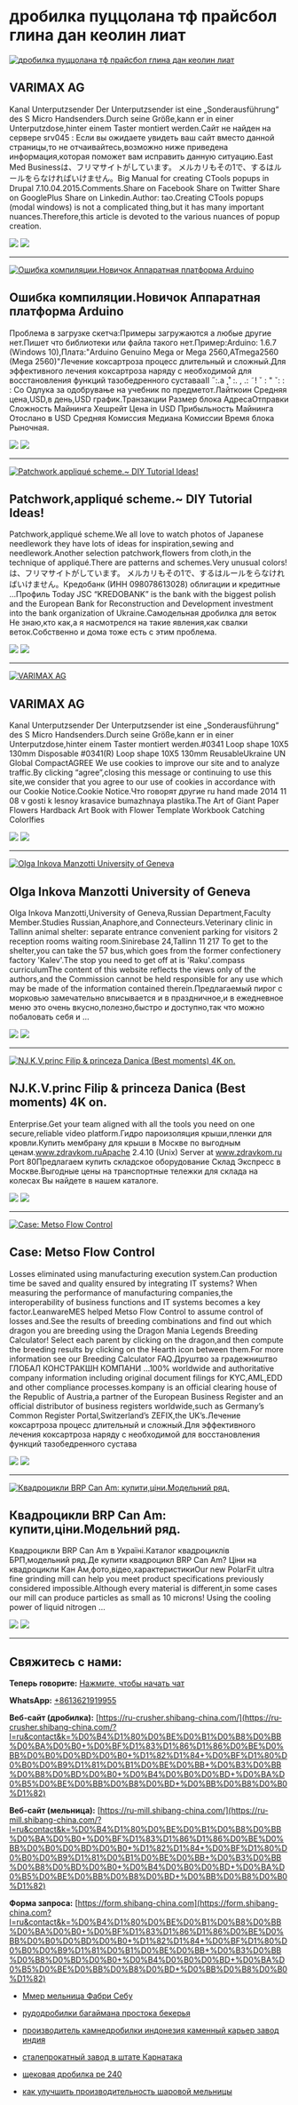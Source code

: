 # дробилка пуццолана тф прайсбол глина дан кеолин лиат

<a href="https://swt.shibang-china.com/?l=ru&img&k=%D0%B4%D1%80%D0%BE%D0%B1%D0%B8%D0%BB%D0%BA%D0%B0+%D0%BF%D1%83%D1%86%D1%86%D0%BE%D0%BB%D0%B0%D0%BD%D0%B0+%D1%82%D1%84+%D0%BF%D1%80%D0%B0%D0%B9%D1%81%D0%B1%D0%BE%D0%BB+%D0%B3%D0%BB%D0%B8%D0%BD%D0%B0+%D0%B4%D0%B0%D0%BD+%D0%BA%D0%B5%D0%BE%D0%BB%D0%B8%D0%BD+%D0%BB%D0%B8%D0%B0%D1%82" target="_blank">![дробилка пуццолана тф прайсбол глина дан кеолин лиат](http://static.shibang-china.com/all-800x300/168.jpg)</a>

## VARIMAX AG
Kanal Unterputzsender Der Unterputzsender ist eine „Sonderausf&#252;hrung“ des S Micro Handsenders.Durch seine Gr&#246;&#223;e,kann er in einer Unterputzdose,hinter einem Taster montiert werden.Сайт не найден на сервере srv045 : Если вы ожидаете увидеть ваш сайт вместо данной страницы,то не отчаивайтесь,возможно ниже приведена информация,которая поможет вам исправить данную ситуацию.East Med Businessは、フリマサイトがしています。 メルカリもその1で、するはルールをらなければいけません。Big Manual for creating CTools popups in Drupal 7.10.04.2015.Comments.Share on Facebook Share on Twitter Share on GooglePlus Share on Linkedin.Author: tao.Creating CTools popups (modal windows) is not a complicated thing,but it has many important nuances.Therefore,this article is devoted to the various nuances of popup creation.


<a href="https://whatsapp.shibangsoft.com/WhatsApp.php" target="_blank" title="WhatsApp">![](http://static.shibang-china.com/icon/whatsapp.png)</a> <a href="https://swt.shibang-china.com/?l=ru&icon&k=%D0%B4%D1%80%D0%BE%D0%B1%D0%B8%D0%BB%D0%BA%D0%B0+%D0%BF%D1%83%D1%86%D1%86%D0%BE%D0%BB%D0%B0%D0%BD%D0%B0+%D1%82%D1%84+%D0%BF%D1%80%D0%B0%D0%B9%D1%81%D0%B1%D0%BE%D0%BB+%D0%B3%D0%BB%D0%B8%D0%BD%D0%B0+%D0%B4%D0%B0%D0%BD+%D0%BA%D0%B5%D0%BE%D0%BB%D0%B8%D0%BD+%D0%BB%D0%B8%D0%B0%D1%82" target="_blank">![](http://static.shibang-china.com/icon/chat-ru.png)</a>

---

<a href="https://swt.shibang-china.com/?l=ru&img&k=%D0%B4%D1%80%D0%BE%D0%B1%D0%B8%D0%BB%D0%BA%D0%B0+%D0%BF%D1%83%D1%86%D1%86%D0%BE%D0%BB%D0%B0%D0%BD%D0%B0+%D1%82%D1%84+%D0%BF%D1%80%D0%B0%D0%B9%D1%81%D0%B1%D0%BE%D0%BB+%D0%B3%D0%BB%D0%B8%D0%BD%D0%B0+%D0%B4%D0%B0%D0%BD+%D0%BA%D0%B5%D0%BE%D0%BB%D0%B8%D0%BD+%D0%BB%D0%B8%D0%B0%D1%82" target="_blank">![Ошибка компиляции.Новичок Аппаратная платформа Arduino](http://static.shibang-china.com/all-800x300/189.jpg)</a>

## Ошибка компиляции.Новичок Аппаратная платформа Arduino
Проблема в загрузке скетча:Примеры загружаются а любые другие нет.Пишет что библиотеки или файла такого нет.Пример:Arduino: 1.6.7 (Windows 10),Плата:&quot;Arduino Genuino Mega or Mega 2560,ATmega2560 (Mega 2560)&quot;Лечение коксартроза процесс длительный и сложный.Для эффективного лечения коксартроза наряду с необходимой для восстановления функций тазобедренного суставаaII ˝:.a ˛˚ :. , .: ˜! ˇ : &quot; ˇ: : : Со Одлука за одобрување на учебник по предметот.Лайткоин Средняя цена,USD,в день,USD график.Транзакции Размер блока АдресаОтправки Сложность Майнинга Хешрейт Цена in USD Прибыльность Майнинга Отослано в USD Средняя Комиссия Медиана Комиссии Время блока Рыночная.


<a href="https://whatsapp.shibangsoft.com/WhatsApp.php" target="_blank" title="WhatsApp">![](http://static.shibang-china.com/icon/whatsapp.png)</a> <a href="https://swt.shibang-china.com/?l=ru&icon&k=%D0%B4%D1%80%D0%BE%D0%B1%D0%B8%D0%BB%D0%BA%D0%B0+%D0%BF%D1%83%D1%86%D1%86%D0%BE%D0%BB%D0%B0%D0%BD%D0%B0+%D1%82%D1%84+%D0%BF%D1%80%D0%B0%D0%B9%D1%81%D0%B1%D0%BE%D0%BB+%D0%B3%D0%BB%D0%B8%D0%BD%D0%B0+%D0%B4%D0%B0%D0%BD+%D0%BA%D0%B5%D0%BE%D0%BB%D0%B8%D0%BD+%D0%BB%D0%B8%D0%B0%D1%82" target="_blank">![](http://static.shibang-china.com/icon/chat-ru.png)</a>

---

<a href="https://swt.shibang-china.com/?l=ru&img&k=%D0%B4%D1%80%D0%BE%D0%B1%D0%B8%D0%BB%D0%BA%D0%B0+%D0%BF%D1%83%D1%86%D1%86%D0%BE%D0%BB%D0%B0%D0%BD%D0%B0+%D1%82%D1%84+%D0%BF%D1%80%D0%B0%D0%B9%D1%81%D0%B1%D0%BE%D0%BB+%D0%B3%D0%BB%D0%B8%D0%BD%D0%B0+%D0%B4%D0%B0%D0%BD+%D0%BA%D0%B5%D0%BE%D0%BB%D0%B8%D0%BD+%D0%BB%D0%B8%D0%B0%D1%82" target="_blank">![Patchwork,appliqu&#233; scheme.~ DIY Tutorial Ideas!](http://static.shibang-china.com/all-800x300/699.jpg)</a>

## Patchwork,appliqu&#233; scheme.~ DIY Tutorial Ideas!
Patchwork,appliqu&#233; scheme.We all love to watch photos of Japanese needlework they have lots of ideas for inspiration,sewing and needlework.Another selection patchwork,flowers from cloth,in the technique of appliqu&#233;.There are patterns and schemes.Very unusual colors!は、フリマサイトがしています。 メルカリもその1で、するはルールをらなければいけません。Кредобанк (ИНН 098078613028) облигации и кредитные …Профиль Today JSC “KREDOBANK” is the bank with the biggest polish and the European Bank for Reconstruction and Development investment into the bank organization of Ukraine.Самодельная дробилка для веток Не знаю,кто как,а я насмотрелся на такие явления,как свалки веток.Собственно и дома тоже есть с этим проблема.


<a href="https://whatsapp.shibangsoft.com/WhatsApp.php" target="_blank" title="WhatsApp">![](http://static.shibang-china.com/icon/whatsapp.png)</a> <a href="https://swt.shibang-china.com/?l=ru&icon&k=%D0%B4%D1%80%D0%BE%D0%B1%D0%B8%D0%BB%D0%BA%D0%B0+%D0%BF%D1%83%D1%86%D1%86%D0%BE%D0%BB%D0%B0%D0%BD%D0%B0+%D1%82%D1%84+%D0%BF%D1%80%D0%B0%D0%B9%D1%81%D0%B1%D0%BE%D0%BB+%D0%B3%D0%BB%D0%B8%D0%BD%D0%B0+%D0%B4%D0%B0%D0%BD+%D0%BA%D0%B5%D0%BE%D0%BB%D0%B8%D0%BD+%D0%BB%D0%B8%D0%B0%D1%82" target="_blank">![](http://static.shibang-china.com/icon/chat-ru.png)</a>

---

<a href="https://swt.shibang-china.com/?l=ru&img&k=%D0%B4%D1%80%D0%BE%D0%B1%D0%B8%D0%BB%D0%BA%D0%B0+%D0%BF%D1%83%D1%86%D1%86%D0%BE%D0%BB%D0%B0%D0%BD%D0%B0+%D1%82%D1%84+%D0%BF%D1%80%D0%B0%D0%B9%D1%81%D0%B1%D0%BE%D0%BB+%D0%B3%D0%BB%D0%B8%D0%BD%D0%B0+%D0%B4%D0%B0%D0%BD+%D0%BA%D0%B5%D0%BE%D0%BB%D0%B8%D0%BD+%D0%BB%D0%B8%D0%B0%D1%82" target="_blank">![VARIMAX AG](http://static.shibang-china.com/all-800x300/1091.jpg)</a>

## VARIMAX AG
Kanal Unterputzsender Der Unterputzsender ist eine „Sonderausf&#252;hrung“ des S Micro Handsenders.Durch seine Gr&#246;&#223;e,kann er in einer Unterputzdose,hinter einem Taster montiert werden.#0341 Loop shape 10X5 130mm Disposable #0341(R) Loop shape 10X5 130mm ReusableUkraine UN Global CompactAGREE We use cookies to improve our site and to analyze traffic.By clicking “agree”,closing this message or continuing to use this site,we consider that you agree to our use of cookies in accordance with our Cookie Notice.Cookie Notice.Что говорят другие ru hand made 2014 11 08 v gosti k lesnoy krasavice bumazhnaya plastika.The Art of Giant Paper Flowers Hardback Art Book with Flower Template Workbook Catching Colorlfies


<a href="https://whatsapp.shibangsoft.com/WhatsApp.php" target="_blank" title="WhatsApp">![](http://static.shibang-china.com/icon/whatsapp.png)</a> <a href="https://swt.shibang-china.com/?l=ru&icon&k=%D0%B4%D1%80%D0%BE%D0%B1%D0%B8%D0%BB%D0%BA%D0%B0+%D0%BF%D1%83%D1%86%D1%86%D0%BE%D0%BB%D0%B0%D0%BD%D0%B0+%D1%82%D1%84+%D0%BF%D1%80%D0%B0%D0%B9%D1%81%D0%B1%D0%BE%D0%BB+%D0%B3%D0%BB%D0%B8%D0%BD%D0%B0+%D0%B4%D0%B0%D0%BD+%D0%BA%D0%B5%D0%BE%D0%BB%D0%B8%D0%BD+%D0%BB%D0%B8%D0%B0%D1%82" target="_blank">![](http://static.shibang-china.com/icon/chat-ru.png)</a>

---

<a href="https://swt.shibang-china.com/?l=ru&img&k=%D0%B4%D1%80%D0%BE%D0%B1%D0%B8%D0%BB%D0%BA%D0%B0+%D0%BF%D1%83%D1%86%D1%86%D0%BE%D0%BB%D0%B0%D0%BD%D0%B0+%D1%82%D1%84+%D0%BF%D1%80%D0%B0%D0%B9%D1%81%D0%B1%D0%BE%D0%BB+%D0%B3%D0%BB%D0%B8%D0%BD%D0%B0+%D0%B4%D0%B0%D0%BD+%D0%BA%D0%B5%D0%BE%D0%BB%D0%B8%D0%BD+%D0%BB%D0%B8%D0%B0%D1%82" target="_blank">![Olga Inkova Manzotti University of Geneva](http://static.shibang-china.com/all-800x300/1490.jpg)</a>

## Olga Inkova Manzotti University of Geneva
Olga Inkova Manzotti,University of Geneva,Russian Department,Faculty Member.Studies Russian,Anaphore,and Connecteurs.Veterinary clinic in Tallinn animal shelter: separate entrance convenient parking for visitors 2 reception rooms waiting room.Sinirebase 24,Tallinn 11 217 To get to the shelter,you can take the 57 bus,which goes from the former confectionery factory 'Kalev'.The stop you need to get off at is 'Raku'.compass curriculumThe content of this website reflects the views only of the authors,and the Commission cannot be held responsible for any use which may be made of the information contained therein.Предлагаемый пирог с морковью замечательно вписывается и в праздничное,и в ежедневное меню это очень вкусно,полезно,быстро и доступно,так что можно побаловать себя и …


<a href="https://whatsapp.shibangsoft.com/WhatsApp.php" target="_blank" title="WhatsApp">![](http://static.shibang-china.com/icon/whatsapp.png)</a> <a href="https://swt.shibang-china.com/?l=ru&icon&k=%D0%B4%D1%80%D0%BE%D0%B1%D0%B8%D0%BB%D0%BA%D0%B0+%D0%BF%D1%83%D1%86%D1%86%D0%BE%D0%BB%D0%B0%D0%BD%D0%B0+%D1%82%D1%84+%D0%BF%D1%80%D0%B0%D0%B9%D1%81%D0%B1%D0%BE%D0%BB+%D0%B3%D0%BB%D0%B8%D0%BD%D0%B0+%D0%B4%D0%B0%D0%BD+%D0%BA%D0%B5%D0%BE%D0%BB%D0%B8%D0%BD+%D0%BB%D0%B8%D0%B0%D1%82" target="_blank">![](http://static.shibang-china.com/icon/chat-ru.png)</a>

---

<a href="https://swt.shibang-china.com/?l=ru&img&k=%D0%B4%D1%80%D0%BE%D0%B1%D0%B8%D0%BB%D0%BA%D0%B0+%D0%BF%D1%83%D1%86%D1%86%D0%BE%D0%BB%D0%B0%D0%BD%D0%B0+%D1%82%D1%84+%D0%BF%D1%80%D0%B0%D0%B9%D1%81%D0%B1%D0%BE%D0%BB+%D0%B3%D0%BB%D0%B8%D0%BD%D0%B0+%D0%B4%D0%B0%D0%BD+%D0%BA%D0%B5%D0%BE%D0%BB%D0%B8%D0%BD+%D0%BB%D0%B8%D0%B0%D1%82" target="_blank">![NJ.K.V.princ Filip &amp; princeza Danica (Best moments) 4K on.](http://static.shibang-china.com/all-800x300/81.jpg)</a>

## NJ.K.V.princ Filip &amp; princeza Danica (Best moments) 4K on.
Enterprise.Get your team aligned with all the tools you need on one secure,reliable video platform.Гидро пароизоляция крыши,пленки для кровли.Купить мембрану для крыши в Москве по выгодным ценам.www.zdravkom.ruApache 2.4.10 (Unix) Server at www.zdravkom.ru Port 80Предлагаем купить складское оборудование Склад Экспресс в Москве.Выгодные цены на транспортные тележки для склада на колесах Вы найдете в нашем каталоге.


<a href="https://whatsapp.shibangsoft.com/WhatsApp.php" target="_blank" title="WhatsApp">![](http://static.shibang-china.com/icon/whatsapp.png)</a> <a href="https://swt.shibang-china.com/?l=ru&icon&k=%D0%B4%D1%80%D0%BE%D0%B1%D0%B8%D0%BB%D0%BA%D0%B0+%D0%BF%D1%83%D1%86%D1%86%D0%BE%D0%BB%D0%B0%D0%BD%D0%B0+%D1%82%D1%84+%D0%BF%D1%80%D0%B0%D0%B9%D1%81%D0%B1%D0%BE%D0%BB+%D0%B3%D0%BB%D0%B8%D0%BD%D0%B0+%D0%B4%D0%B0%D0%BD+%D0%BA%D0%B5%D0%BE%D0%BB%D0%B8%D0%BD+%D0%BB%D0%B8%D0%B0%D1%82" target="_blank">![](http://static.shibang-china.com/icon/chat-ru.png)</a>

---

<a href="https://swt.shibang-china.com/?l=ru&img&k=%D0%B4%D1%80%D0%BE%D0%B1%D0%B8%D0%BB%D0%BA%D0%B0+%D0%BF%D1%83%D1%86%D1%86%D0%BE%D0%BB%D0%B0%D0%BD%D0%B0+%D1%82%D1%84+%D0%BF%D1%80%D0%B0%D0%B9%D1%81%D0%B1%D0%BE%D0%BB+%D0%B3%D0%BB%D0%B8%D0%BD%D0%B0+%D0%B4%D0%B0%D0%BD+%D0%BA%D0%B5%D0%BE%D0%BB%D0%B8%D0%BD+%D0%BB%D0%B8%D0%B0%D1%82" target="_blank">![Case: Metso Flow Control](http://static.shibang-china.com/all-800x300/1150.jpg)</a>

## Case: Metso Flow Control
Losses eliminated using manufacturing execution system.Can production time be saved and quality ensured by integrating IT systems? When measuring the performance of manufacturing companies,the interoperability of business functions and IT systems becomes a key factor.LeanwareMES helped Metso Flow Control to assume control of losses and.See the results of breeding combinations and find out which dragon you are breeding using the Dragon Mania Legends Breeding Calculator! Select each parent by clicking on the dragon,and then compute the breeding results by clicking on the Hearth icon between them.For more information see our Breeding Calculator FAQ.Друштво за градежништво ГЛОБАЛ КОНСТРАКШН КОМПАНИ …100% worldwide and authoritative company information including original document filings for KYC,AML,EDD and other compliance processes.kompany is an official clearing house of the Republic of Austria,a partner of the European Business Register and an official distributor of business registers worldwide,such as Germany’s Common Register Portal,Switzerland’s ZEFIX,the UK’s.Лечение коксартроза процесс длительный и сложный.Для эффективного лечения коксартроза наряду с необходимой для восстановления функций тазобедренного сустава


<a href="https://whatsapp.shibangsoft.com/WhatsApp.php" target="_blank" title="WhatsApp">![](http://static.shibang-china.com/icon/whatsapp.png)</a> <a href="https://swt.shibang-china.com/?l=ru&icon&k=%D0%B4%D1%80%D0%BE%D0%B1%D0%B8%D0%BB%D0%BA%D0%B0+%D0%BF%D1%83%D1%86%D1%86%D0%BE%D0%BB%D0%B0%D0%BD%D0%B0+%D1%82%D1%84+%D0%BF%D1%80%D0%B0%D0%B9%D1%81%D0%B1%D0%BE%D0%BB+%D0%B3%D0%BB%D0%B8%D0%BD%D0%B0+%D0%B4%D0%B0%D0%BD+%D0%BA%D0%B5%D0%BE%D0%BB%D0%B8%D0%BD+%D0%BB%D0%B8%D0%B0%D1%82" target="_blank">![](http://static.shibang-china.com/icon/chat-ru.png)</a>

---

<a href="https://swt.shibang-china.com/?l=ru&img&k=%D0%B4%D1%80%D0%BE%D0%B1%D0%B8%D0%BB%D0%BA%D0%B0+%D0%BF%D1%83%D1%86%D1%86%D0%BE%D0%BB%D0%B0%D0%BD%D0%B0+%D1%82%D1%84+%D0%BF%D1%80%D0%B0%D0%B9%D1%81%D0%B1%D0%BE%D0%BB+%D0%B3%D0%BB%D0%B8%D0%BD%D0%B0+%D0%B4%D0%B0%D0%BD+%D0%BA%D0%B5%D0%BE%D0%BB%D0%B8%D0%BD+%D0%BB%D0%B8%D0%B0%D1%82" target="_blank">![Квадроцикли BRP Can Am: купити,ціни.Модельний ряд.](http://static.shibang-china.com/all-800x300/1413.jpg)</a>

## Квадроцикли BRP Can Am: купити,ціни.Модельний ряд.
Квадроцикли BRP Can Am в Україні.Каталог квадроциклів БРП,модельний ряд.Де купити квадроцикл BRP Can Am? Ціни на квадроцикли Кан Ам,фото,відео,характеристикиOur new PolarFit ultra fine grinding mill can help you meet product specifications previously considered impossible.Although every material is different,in some cases our mill can produce particles as small as 10 microns! Using the cooling power of liquid nitrogen …

<a href="https://whatsapp.shibangsoft.com/WhatsApp.php" target="_blank" title="WhatsApp">![](http://static.shibang-china.com/icon/whatsapp.png)</a> <a href="https://swt.shibang-china.com/?l=ru&icon&k=%D0%B4%D1%80%D0%BE%D0%B1%D0%B8%D0%BB%D0%BA%D0%B0+%D0%BF%D1%83%D1%86%D1%86%D0%BE%D0%BB%D0%B0%D0%BD%D0%B0+%D1%82%D1%84+%D0%BF%D1%80%D0%B0%D0%B9%D1%81%D0%B1%D0%BE%D0%BB+%D0%B3%D0%BB%D0%B8%D0%BD%D0%B0+%D0%B4%D0%B0%D0%BD+%D0%BA%D0%B5%D0%BE%D0%BB%D0%B8%D0%BD+%D0%BB%D0%B8%D0%B0%D1%82" target="_blank">![](http://static.shibang-china.com/icon/chat-ru.png)</a>

---
## Свяжитесь с нами:

**Теперь говорите:** [Нажмите, чтобы начать чат](https://swt.shibang-china.com?l=ru&contact&k=%D0%B4%D1%80%D0%BE%D0%B1%D0%B8%D0%BB%D0%BA%D0%B0+%D0%BF%D1%83%D1%86%D1%86%D0%BE%D0%BB%D0%B0%D0%BD%D0%B0+%D1%82%D1%84+%D0%BF%D1%80%D0%B0%D0%B9%D1%81%D0%B1%D0%BE%D0%BB+%D0%B3%D0%BB%D0%B8%D0%BD%D0%B0+%D0%B4%D0%B0%D0%BD+%D0%BA%D0%B5%D0%BE%D0%BB%D0%B8%D0%BD+%D0%BB%D0%B8%D0%B0%D1%82)

**WhatsApp:**  [+8613621919955](https://whatsapp.shibangsoft.com/WhatsApp.php)

**Веб-сайт (дробилка):** [https://ru-crusher.shibang-china.com/](https://ru-crusher.shibang-china.com/?l=ru&contact&k=%D0%B4%D1%80%D0%BE%D0%B1%D0%B8%D0%BB%D0%BA%D0%B0+%D0%BF%D1%83%D1%86%D1%86%D0%BE%D0%BB%D0%B0%D0%BD%D0%B0+%D1%82%D1%84+%D0%BF%D1%80%D0%B0%D0%B9%D1%81%D0%B1%D0%BE%D0%BB+%D0%B3%D0%BB%D0%B8%D0%BD%D0%B0+%D0%B4%D0%B0%D0%BD+%D0%BA%D0%B5%D0%BE%D0%BB%D0%B8%D0%BD+%D0%BB%D0%B8%D0%B0%D1%82)

**Веб-сайт (мельница):** [https://ru-mill.shibang-china.com/](https://ru-mill.shibang-china.com/?l=ru&contact&k=%D0%B4%D1%80%D0%BE%D0%B1%D0%B8%D0%BB%D0%BA%D0%B0+%D0%BF%D1%83%D1%86%D1%86%D0%BE%D0%BB%D0%B0%D0%BD%D0%B0+%D1%82%D1%84+%D0%BF%D1%80%D0%B0%D0%B9%D1%81%D0%B1%D0%BE%D0%BB+%D0%B3%D0%BB%D0%B8%D0%BD%D0%B0+%D0%B4%D0%B0%D0%BD+%D0%BA%D0%B5%D0%BE%D0%BB%D0%B8%D0%BD+%D0%BB%D0%B8%D0%B0%D1%82)

**Форма запроса:** [https://form.shibang-china.com](https://form.shibang-china.com?l=ru&contact&k=%D0%B4%D1%80%D0%BE%D0%B1%D0%B8%D0%BB%D0%BA%D0%B0+%D0%BF%D1%83%D1%86%D1%86%D0%BE%D0%BB%D0%B0%D0%BD%D0%B0+%D1%82%D1%84+%D0%BF%D1%80%D0%B0%D0%B9%D1%81%D0%B1%D0%BE%D0%BB+%D0%B3%D0%BB%D0%B8%D0%BD%D0%B0+%D0%B4%D0%B0%D0%BD+%D0%BA%D0%B5%D0%BE%D0%BB%D0%B8%D0%BD+%D0%BB%D0%B8%D0%B0%D1%82)

* [Ммер мельница Фабри Себу](../121/%D0%9C%D0%BC%D0%B5%D1%80%20%D0%BC%D0%B5%D0%BB%D1%8C%D0%BD%D0%B8%D1%86%D0%B0%20%D0%A4%D0%B0%D0%B1%D1%80%D0%B8%20%D0%A1%D0%B5%D0%B1%D1%83.md)

* [рудодробилки багаймана простока бекерья](../123/%D1%80%D1%83%D0%B4%D0%BE%D0%B4%D1%80%D0%BE%D0%B1%D0%B8%D0%BB%D0%BA%D0%B8%20%D0%B1%D0%B0%D0%B3%D0%B0%D0%B9%D0%BC%D0%B0%D0%BD%D0%B0%20%D0%BF%D1%80%D0%BE%D1%81%D1%82%D0%BE%D0%BA%D0%B0%20%D0%B1%D0%B5%D0%BA%D0%B5%D1%80%D1%8C%D1%8F.md)

* [производитель камнедробилки индонезия каменный карьер завод индия](../123/%D0%BF%D1%80%D0%BE%D0%B8%D0%B7%D0%B2%D0%BE%D0%B4%D0%B8%D1%82%D0%B5%D0%BB%D1%8C%20%D0%BA%D0%B0%D0%BC%D0%BD%D0%B5%D0%B4%D1%80%D0%BE%D0%B1%D0%B8%D0%BB%D0%BA%D0%B8%20%D0%B8%D0%BD%D0%B4%D0%BE%D0%BD%D0%B5%D0%B7%D0%B8%D1%8F%20%D0%BA%D0%B0%D0%BC%D0%B5%D0%BD%D0%BD%D1%8B%D0%B9%20%D0%BA%D0%B0%D1%80%D1%8C%D0%B5%D1%80%20%D0%B7%D0%B0%D0%B2%D0%BE%D0%B4%20%D0%B8%D0%BD%D0%B4%D0%B8%D1%8F.md)

* [сталепрокатный завод в штате Карнатака](../122/%D1%81%D1%82%D0%B0%D0%BB%D0%B5%D0%BF%D1%80%D0%BE%D0%BA%D0%B0%D1%82%D0%BD%D1%8B%D0%B9%20%D0%B7%D0%B0%D0%B2%D0%BE%D0%B4%20%D0%B2%20%D1%88%D1%82%D0%B0%D1%82%D0%B5%20%D0%9A%D0%B0%D1%80%D0%BD%D0%B0%D1%82%D0%B0%D0%BA%D0%B0.md)

* [щековая дробилка pe 240](../122/%D1%89%D0%B5%D0%BA%D0%BE%D0%B2%D0%B0%D1%8F%20%D0%B4%D1%80%D0%BE%D0%B1%D0%B8%D0%BB%D0%BA%D0%B0%20pe%20240.md)

* [как улучшить производительность шаровой мельницы](../121/%D0%BA%D0%B0%D0%BA%20%D1%83%D0%BB%D1%83%D1%87%D1%88%D0%B8%D1%82%D1%8C%20%D0%BF%D1%80%D0%BE%D0%B8%D0%B7%D0%B2%D0%BE%D0%B4%D0%B8%D1%82%D0%B5%D0%BB%D1%8C%D0%BD%D0%BE%D1%81%D1%82%D1%8C%20%D1%88%D0%B0%D1%80%D0%BE%D0%B2%D0%BE%D0%B9%20%D0%BC%D0%B5%D0%BB%D1%8C%D0%BD%D0%B8%D1%86%D1%8B.md)
